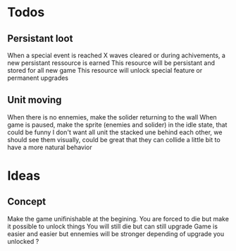 # Todos

## Persistant loot
When a special event is reached X waves cleared or during achivements, a new persistant ressource is earned
This resource will be persistant and stored for all new game
This resource will unlock special feature or permanent upgrades

## Unit moving
When there is no ennemies, make the solider returning to the wall
When game is paused, make the sprite (enemies and solider) in the idle state, that could be funny
I don't want all unit the stacked une behind each other, we should see them visually, could be great that they can collide a little bit to have a more natural behavior

# Ideas

## Concept
Make the game unifinishable at the begining. You are forced to die but make it possible to unlock things
You will still die but can still upgrade
Game is easier and easier but ennemies will be stronger depending of upgrade you unlocked ?